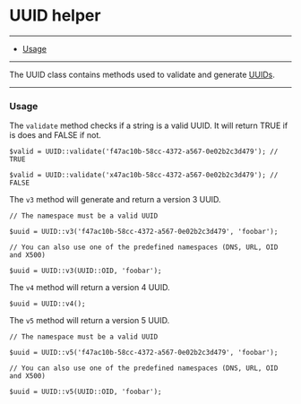 # UUID helper

--------------------------------------------------------

* [Usage](#usage)

--------------------------------------------------------

The UUID class contains methods used to validate and generate [UUIDs](http://en.wikipedia.org/wiki/Universally_unique_identifier).

--------------------------------------------------------

<a id="usage"></a>

### Usage

The `validate` method checks if a string is a valid UUID. It will return TRUE if is does and FALSE if not.

```
$valid = UUID::validate('f47ac10b-58cc-4372-a567-0e02b2c3d479'); // TRUE

$valid = UUID::validate('x47ac10b-58cc-4372-a567-0e02b2c3d479'); // FALSE
```

The `v3` method will generate and return a version 3 UUID.

```
// The namespace must be a valid UUID

$uuid = UUID::v3('f47ac10b-58cc-4372-a567-0e02b2c3d479', 'foobar');

// You can also use one of the predefined namespaces (DNS, URL, OID and X500)

$uuid = UUID::v3(UUID::OID, 'foobar');
```

The `v4` method will return a version 4 UUID.

```
$uuid = UUID::v4();
```

The `v5` method will return a version 5 UUID.

```
// The namespace must be a valid UUID

$uuid = UUID::v5('f47ac10b-58cc-4372-a567-0e02b2c3d479', 'foobar');

// You can also use one of the predefined namespaces (DNS, URL, OID and X500)

$uuid = UUID::v5(UUID::OID, 'foobar');
```
